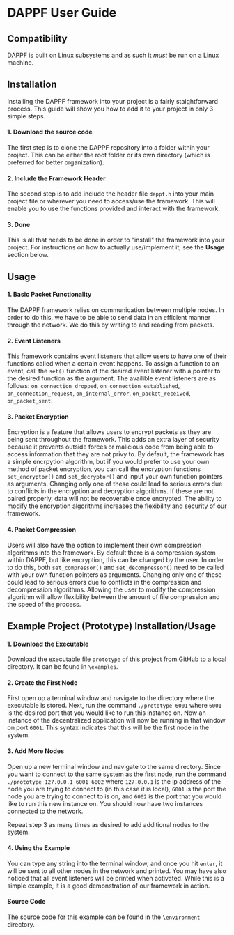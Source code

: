 # DAPPF User Guide

## Compatibility
DAPPF is built on Linux subsystems and as such it *must* be run on a Linux machine.

## Installation
Installing the DAPPF framework into your project is a fairly staightforward process. This guide will show you how to add it to your project in only 3 simple steps.

#### 1. Download the source code
The first step is to clone the DAPPF repository into a folder within your project. This can be either the root folder or its own directory
(which is preferred for better organization).

#### 2. Include the Framework Header
The second step is to add include the header file `dappf.h` into your main project file or wherever you need to access/use the framework. This will enable you to use the
functions provided and interact with the framework.

#### 3. Done
This is all that needs to be done in order to "install" the framework into your project. For instructions on how to actually use/implement it, see the **Usage** section below.

## Usage

#### 1. Basic Packet Functionality

The DAPPF framework relies on communication between multiple nodes. In order to do this, we have to be able to send data in an efficient manner through the network.
We do this by writing to and reading from packets.

#### 2. Event Listeners

This framework contains event listeners that allow users to have one of their functions called when a certain event happens. To assign a function to an event, call the `set()` function of the desired event listener with a pointer to the desired function as the argument. The availible event listeners are as follows: `on_connection_dropped`, `on_connection_established`, `on_connection_request`, `on_internal_error`, `on_packet_received`, `on_packet_sent`.

#### 3. Packet Encryption

Encryption is a feature that allows users to encrypt packets as they are being sent throughout the framework. This adds an extra layer of security because
it prevents outside forces or malicious code from being able to access information that they are not privy to. By default, the framework has a simple encrpytion algorithm,
but if you would prefer to use your own method of packet encryption, you can call the encryption functions `set_encryptor()` and `set_decryptor()` and input your own function pointers as arguments. Changing only one of these could lead to serious errors due to conflicts in the encryption and decryption algorithms. If these are not paired properly, data will not be recoverable once encrypted. The ability to modify the encryption algorithms increases the flexibility and security of our framework.

#### 4. Packet Compression

Users will also have the option to implement their own compression algorithms into the framework. By default there is a compression system within DAPPF, but like encryption,
this can be changed by the user. In order to do this, both `set_compressor()` and `set_decompressor()` need to be called with your own function pointers as arguments. Changing only one of these could lead to serious errors due to conflicts in the compression and decompression algorithms. Allowing the user to modify the compression algorithm will allow flexibility between the amount of file compression and the speed of the process.

## Example Project (Prototype) Installation/Usage

#### 1. Download the Executable
Download the executable file `prototype` of this project from GitHub to a local directory. It can be found in `\examples`.

#### 2. Create the First Node
First open up a terminal window and navigate to the directory where the executable is stored. Next, run the command `./prototype 6001` where `6001` is the desired port that you would like to run this instance on. Now an instance of the decentralized application will now be running in that window on port `6001`. This syntax indicates that this will be the first node in the system.

#### 3. Add More Nodes
Open up a new terminal window and navigate to the same directory. Since you want to connect to the same system as the first node, run the command `./prototype 127.0.0.1 6001 6002` where `127.0.0.1` is the ip address of the node you are trying to connect to (in this case it is local), `6001` is the port the node you are trying to connect to is on, and `6002` is the port that you would like to run this new instance on. You should now have two instances connected to the network. 

Repeat step 3 as many times as desired to add additional nodes to the system.

#### 4. Using the Example
You can type any string into the terminal window, and once you hit `enter`, it will be sent to all other nodes in the network and printed. You may have also noticed that all event listeners will be printed when activated. While this is a simple example, it is a good demonstration of our framework in action.

#### Source Code
The source code for this example can be found in the `\environment` directory.
